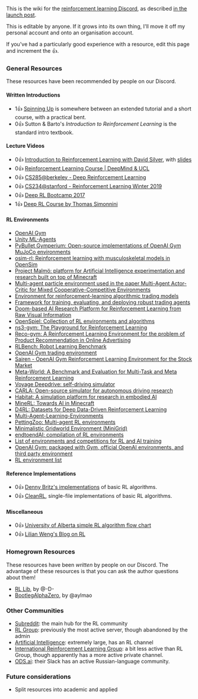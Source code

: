 This is the wiki for the [reinforcement learning Discord](https://discord.gg/xhfNqQv), as described [in the launch post](https://www.reddit.com/r/reinforcementlearning/comments/jawm37/official_reinforcement_learning_discord/). 

This is editable by anyone. If it grows into its own thing, I'll move it off my personal account and onto an organisation account.

If you've had a particularly good experience with a resource, edit this page and increment the 👍.

### General Resources
These resources have been recommended by people on our Discord.

#### Written Introductions
 * 1👍 [Spinning Up](https://spinningup.openai.com/) is somewhere between an extended tutorial and a short course, with a practical bent. 
 * 0👍 Sutton & Barto's *Introduction to Reinforcement Learning* is the standard intro textbook.

#### Lecture Videos
 * 0👍 [Introduction to Reinforcement Learning with David Silver](https://www.youtube.com/playlist?list=PLqYmG7hTraZBiG_XpjnPrSNw-1XQaM_gB), with [slides](https://www.davidsilver.uk/teaching/)
 * 0👍 [Reinforcement Learning Course | DeepMind & UCL](https://www.youtube.com/playlist?list=PLqYmG7hTraZBKeNJ-JE_eyJHZ7XgBoAyb)
 * 0👍 [CS285@berkeley - Deep Reinforcement Learning](http://rail.eecs.berkeley.edu/deeprlcourse/)
 * 0👍 [CS234@stanford - Reinforcement Learning Winter 2019](https://www.youtube.com/playlist?list=PLoROMvodv4rOSOPzutgyCTapiGlY2Nd8u)
 * 0👍 [Deep RL Bootcamp 2017](https://sites.google.com/view/deep-rl-bootcamp/lectures)
 * 1👍 [Deep RL Course by Thomas Simonnini](https://simoninithomas.github.io/deep-rl-course/)

#### RL Environments
 * [OpenAI Gym](https://gym.openai.com/)
 * [Unity ML-Agents](https://github.com/Unity-Technologies/ml-agents)
 * [PyBullet Gymperium: Open-source implementations of OpenAI Gym MuJoCo environments](https://github.com/benelot/pybullet-gym)
 * [osim-rl: Reinforcement learning with musculoskeletal models in OpenSim](http://osim-rl.stanford.edu/)
 * [Project Malmö: platform for Artificial Intelligence experimentation and research built on top of Minecraft](https://github.com/Microsoft/malmo)
 * [Multi-agent particle environment used in the paper Multi-Agent Actor-Critic for Mixed Cooperative-Competitive Environments](https://github.com/openai/multiagent-particle-envs)
 * [Environment for reinforcement-learning algorithmic trading models](https://github.com/hackthemarket/gym-trading)
 * [Framework for training, evaluating, and deploying robust trading agents](https://github.com/tensortrade-org/tensortrade)
 * [Doom-based AI Research Platform for Reinforcement Learning from Raw Visual Information](https://github.com/mwydmuch/ViZDoom)
 * [OpenSpiel: Collection of RL environments and algorithms](https://github.com/deepmind/open_spiel)
 * [ns3-gym: The Playground for Reinforcement Learning](https://github.com/tkn-tub/ns3-gym)
 * [Reco-gym: A Reinforcement Learning Environment for the problem of Product Recommendation in Online Advertising](https://github.com/criteo-research/reco-gym)
 * [RLBench: Robot Learning Benchmark](https://sites.google.com/view/rlbench)
 * [OpenAI Gym trading environment](https://github.com/AminHP/gym-anytrading)
 * [Sairen - OpenAI Gym Reinforcement Learning Environment for the Stock Market](https://doctorj.gitlab.io/sairen/)
 * [Meta-World: A Benchmark and Evaluation for Multi-Task and Meta Reinforcement Learning](https://meta-world.github.io/)
 * [Voyage Deepdrive: self-driving simulator](https://deepdrive.voyage.auto/)
 * [CARLA: Open-source simulator for autonomous driving research](http://carla.org/)
 * [Habitat: A simulation platform for research in embodied AI](https://aihabitat.org/)
 * [MineRL: Towards AI in Minecraft](https://minerl.io/)
 * [D4RL: Datasets for Deep Data-Driven Reinforcement Learning](https://sites.google.com/view/d4rl/home)
 * [Multi-Agent-Learning-Environments](https://github.com/Bigpig4396/Multi-Agent-Reinforcement-Learning-Environment)
 * [PettingZoo: Multi-agent RL environments](https://www.pettingzoo.ml/)
 * [Minimalistic Gridworld Environment (MiniGrid)](https://github.com/maximecb/gym-minigrid)
 * [endtoendAI: compilation of RL environments](https://www.endtoend.ai/envs/)
 * [List of environments and competitions for RL and AI training](https://github.com/dbobrenko/ai-learning-environments)
 * [OpenAI Gym: packaged with Gym, official OpenAI environments, and third party environment](https://github.com/openai/gym/blob/master/docs/environments.md)
 * [RL environment list](https://github.com/clvrai/awesome-rl-envs)

#### Reference Implementations
 * 0👍 [Denny Britz's implementations](https://github.com/dennybritz/reinforcement-learning) of basic RL algorithms.
 * 0👍 [CleanRL](https://github.com/vwxyzjn/cleanrl/tree/master/cleanrl), single-file implementations of basic RL algorithms.

#### Miscellaneous
 * 0👍 [University of Alberta simple RL algorithm flow chart](https://cdn.discordapp.com/attachments/765294874832273422/768753225783836682/rl_algorithms_diagram.png)
 * 0👍 [Lilian Weng's Blog on RL](https://lilianweng.github.io/lil-log/tag/reinforcement-learning)

### Homegrown Resources
These resources have been *written* by people on our Discord. The advantage of these resources is that you can ask the author questions about them! 

* [RL Lib](https://github.com/DarylRodrigo/rl_lib), by @-D-
* [BootlegAlphaZero](https://github.com/instance01/BootlegAlphaZero/), by @aylmao

### Other Communities
 * [Subreddit](https://www.reddit.com/r/reinforcementlearning/): the main hub for the RL community
 * [RL Group](https://discord.gg/2hz4kzK): previously the most active server, though abandoned by the admin
 * [Artificial Intelligence](https://discord.gg/gFCT9jm): extremely large, has an RL channel
 * [International Reinforcement Learning Group](https://discord.gg/2Z98qcQ): a bit less active than RL Group, though apparently has a more active private channel.
 * [ODS.ai](https://ods.ai/): their Slack has an active Russian-language community.

### Future considerations
 * Split resources into academic and applied